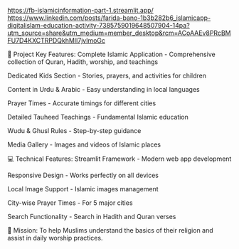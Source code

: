 https://fb-islamicinformation-part-1.streamlit.app/
https://www.linkedin.com/posts/farida-bano-1b3b282b6_islamicapp-digitalislam-education-activity-7385759019648507904-14pa?utm_source=share&utm_medium=member_desktop&rcm=ACoAAEv8PRcBMFU7D4KXCTRPDQkhMIl7jvlmoGc

🌟 Project Key Features:
Complete Islamic Application - Comprehensive collection of Quran, Hadith, worship, and teachings

Dedicated Kids Section - Stories, prayers, and activities for children

Content in Urdu & Arabic - Easy understanding in local languages

Prayer Times - Accurate timings for different cities

Detailed Tauheed Teachings - Fundamental Islamic education

Wudu & Ghusl Rules - Step-by-step guidance

Media Gallery - Images and videos of Islamic places

💻 Technical Features:
Streamlit Framework - Modern web app development

Responsive Design - Works perfectly on all devices

Local Image Support - Islamic images management

City-wise Prayer Times - For 5 major cities

Search Functionality - Search in Hadith and Quran verses

🎯 Mission:
To help Muslims understand the basics of their religion and assist in daily worship practices.
